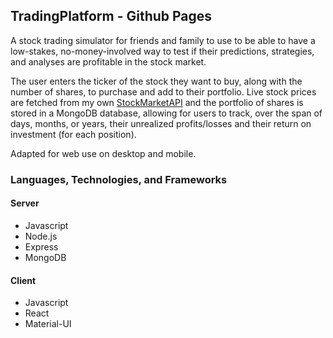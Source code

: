 ## TradingPlatform - Github Pages

A stock trading simulator for friends and family to use to be able to have a low-stakes, no-money-involved way to test if their predictions, strategies, and analyses are profitable in the stock market.

The user enters the ticker of the stock they want to buy, along with the number of shares, to purchase and add to their portfolio. Live stock prices are fetched from my own [StockMarketAPI](https://sebaraj.com/StockMarketAPI/) and the portfolio of shares is stored in a MongoDB database, allowing for users to track, over the span of days, months, or years, their unrealized profits/losses and their return on investment (for each position). 

Adapted for web use on desktop and mobile.

### Languages, Technologies, and Frameworks
#### Server
- Javascript
- Node.js
- Express
- MongoDB

#### Client
- Javascript
- React
- Material-UI


